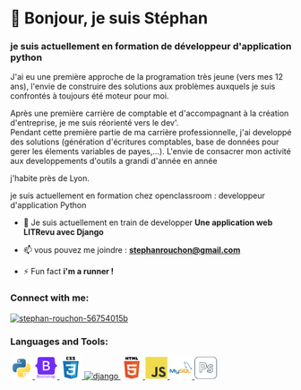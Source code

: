 <h1> 👋 Bonjour, je suis Stéphan</h1>
<h3> je suis actuellement en formation de développeur d'application python</h3>

<p> J'ai eu une première approche de la programation très jeune (vers mes 12 ans), l'envie de construire des solutions aux problèmes auxquels je suis confrontés à toujours été moteur pour moi.
<p> Après une première carrière de comptable et d'accompagnant à la création d'entreprise, je me suis réorienté vers le dev'. <br> Pendant cette première partie de ma carrière professionnelle, 
  j'ai developpé des solutions (génération d'écritures comptables, base de données pour gerer les élements variables de payes,...). L'envie de consacrer mon activité aux developpements d'outils a grandi d'année en année</p>
<p> j'habite près de Lyon. </p>
<p> je suis actuellement en formation chez openclassroom : developpeur d'application Python</p>  

- 🔭 Je suis actuellement en train de developper **Une application web LITRevu avec Django**

- 📫 vous pouvez me joindre : **stephanrouchon@gmail.com**

- ⚡ Fun fact **i'm a runner !**

<h3 align="left">Connect with me:</h3>
<p align="left">
<a href="https://linkedin.com/in/stephan-rouchon-56754015b" target="blank"><img align="center" src="https://raw.githubusercontent.com/rahuldkjain/github-profile-readme-generator/master/src/images/icons/Social/linked-in-alt.svg" alt="stephan-rouchon-56754015b" height="30" width="40" /></a>
</p>

<h3 align="left">Languages and Tools:</h3>
<p align="left"> </a> <a href="https://www.python.org" target="_blank" rel="noreferrer"> <img src="https://raw.githubusercontent.com/devicons/devicon/master/icons/python/python-original.svg" alt="python" width="40" height="40"/> </a<a href="https://getbootstrap.com" target="_blank" rel="noreferrer"> <img src="https://raw.githubusercontent.com/devicons/devicon/master/icons/bootstrap/bootstrap-plain-wordmark.svg" alt="bootstrap" width="40" height="40"/> </a> <a href="https://www.w3schools.com/css/" target="_blank" rel="noreferrer"> <img src="https://raw.githubusercontent.com/devicons/devicon/master/icons/css3/css3-original-wordmark.svg" alt="css3" width="40" height="40"/> </a> <a href="https://www.djangoproject.com/" target="_blank" rel="noreferrer"> <img src="https://cdn.worldvectorlogo.com/logos/django.svg" alt="django" width="40" height="40"/> </a> <a href="https://www.w3.org/html/" target="_blank" rel="noreferrer"> <img src="https://raw.githubusercontent.com/devicons/devicon/master/icons/html5/html5-original-wordmark.svg" alt="html5" width="40" height="40"/> </a> </a> <a href="https://developer.mozilla.org/en-US/docs/Web/JavaScript" target="_blank" rel="noreferrer"> <img src="https://raw.githubusercontent.com/devicons/devicon/master/icons/javascript/javascript-original.svg" alt="javascript" width="40" height="40"/> </a> <a href="https://www.mysql.com/" target="_blank" rel="noreferrer"> <img src="https://raw.githubusercontent.com/devicons/devicon/master/icons/mysql/mysql-original-wordmark.svg" alt="mysql" width="40" height="40"/> </a> <a href="https://www.photoshop.com/en" target="_blank" rel="noreferrer"> <img src="https://raw.githubusercontent.com/devicons/devicon/master/icons/photoshop/photoshop-line.svg" alt="photoshop" width="40" height="40"/></p>
